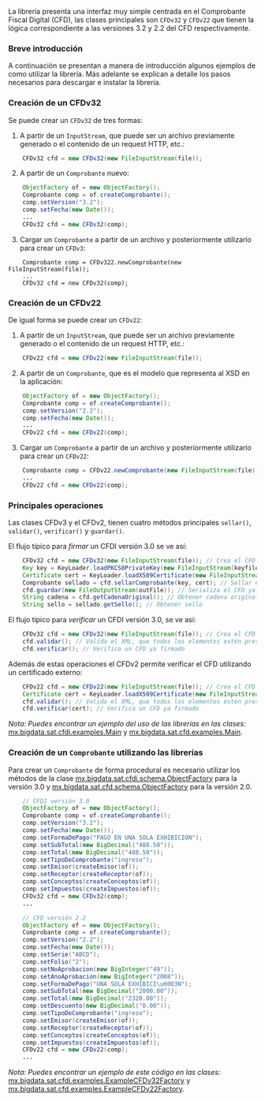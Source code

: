 La librería presenta una interfaz muy simple centrada en el Comprobante Fiscal Digital (CFD), las clases principales son `CFDv32` y `CFDv22` que tienen la lógica correspondiente a las versiones 3.2 y 2.2 del CFD respectivamente.

### Breve introducción

A continuación se presentan a manera de introducción algunos ejemplos de como utilizar la librería. Más adelante se explican a detalle los pasos necesarios para descargar e instalar la librería.

### Creación de un CFDv32

Se puede crear un `CFDv32` de tres formas:

1) A partir de un `InputStream`, que puede ser un archivo previamente  generado o el contenido de un request HTTP, etc.:
```java
    CFDv32 cfd = new CFDv32(new FileInputStream(file));
```
2) A partir de un `Comprobante` nuevo: 
```java
    ObjectFactory of = new ObjectFactory();
    Comprobante comp = of.createComprobante();
    comp.setVersion("3.2");
    comp.setFecha(new Date());
    ...
    CFDv32 cfd = new CFDv32(comp);
```
3) Cargar un `Comprobante` a partir de un archivo y posteriormente utilizarlo para crear un `CFDv3`: 
```
    Comprobante comp = CFDv322.newComprobante(new FileInputStream(file));
    ...
    CFDv32 cfd = new CFDv32(comp);
```

### Creación de un CFDv22

De igual forma se puede crear un `CFDv22`:

1) A partir de un `InputStream`, que puede ser un archivo previamente  generado o el contenido de un request HTTP, etc.:
```java
    CFDv22 cfd = new CFDv22(new FileInputStream(file));
```
2) A partir de un `Comprobante`, que es el modelo que representa al XSD en la aplicación: 
```java
    ObjectFactory of = new ObjectFactory();
    Comprobante comp = of.createComprobante();
    comp.setVersion("2.2");
    comp.setFecha(new Date());
    ...
    CFDv22 cfd = new CFDv22(comp);
```
3) Cargar un `Comprobante` a partir de un archivo y posteriormente utilizarlo para crear un `CFDv22`: 
```java
    Comprobante comp = CFDv22.newComprobante(new FileInputStream(file));
    ...
    CFDv22 cfd = new CFDv22(comp);
```

### Principales operaciones

Las clases CFDv3 y el CFDv2, tienen cuatro métodos principales `sellar()`, `validar()`,  `verificar()` y `guardar()`.

El flujo típico para _firmar_ un CFDI versión 3.0 se ve así:
```java
    CFDv32 cfd = new CFDv32(new FileInputStream(file)); // Crea el CFD a partir de un archivo
    Key key = KeyLoader.loadPKCS8PrivateKey(new FileInputStream(keyfile),  password); // Carga la llave privada
    Certificate cert = KeyLoader.loadX509Certificate(new FileInputStream(certFile)); // Carga el certificado
    Comprobante sellado = cfd.sellarComprobante(key, cert); // Sellar CFD y obtener un Comprobante sellado
    cfd.guardar(new FileOutputStream(outFile)); // Serializa el CFD ya firmado
    String cadena = cfd.getCadenaOriginal(); // Obtener cadena original
    String sello = sellado.getSello(); // Obtener sello
```

El flujo típico para _verificar_ un CFDI versión 3.0, se ve así:

```java
    CFDv32 cfd = new CFDv32(new FileInputStream(file)); // Crea el CFD a partir de un archivo
    cfd.validar(); // Valida el XML, que todos los elementos estén presentes
    cfd.verificar(); // Verifica un CFD ya firmado
```

Además de estas operaciones el CFDv2 permite verificar el CFD utilizando un certificado externo:

```java
    CFDv22 cfd = new CFDv22(new FileInputStream(file)); // Crea el CFD a partir de un archivo
    Certificate cert = KeyLoader.loadX509Certificate(new FileInputStream(certFile)); // Carga el certificado
    cfd.validar(); // Valida el XML, que todos los elementos estén presentes
    cfd.verificar(cert); // Verifica un CFD ya firmado
```

_Nota:  Puedes encontrar un ejemplo del uso de las librerías en las clases:_ [mx.bigdata.sat.cfdi.examples.Main](https://github.com/bigdata-mx/factura-electronica/blob/master/src/main/java/mx/bigdata/sat/cfdi/examples/Main.java) y [mx.bigdata.sat.cfd.examples.Main](https://github.com/bigdata-mx/factura-electronica/blob/master/src/main/java/mx/bigdata/sat/cfd/examples/Main.java).
 
### Creación de un `Comprobante` utilizando las librerías

Para crear un `Comprobante` de forma procedural es necesario utilizar los métodos de la clase [mx.bigdata.sat.cfdi.schema.ObjectFactory](http://factura-electronica.googlecode.com/svn/javadoc/mx/bigdata/sat/cfdi/schema/ObjectFactory.html) para la versión 3.0 y [mx.bigdata.sat.cfd.schema.ObjectFactory](http://factura-electronica.googlecode.com/svn/javadoc/mx/bigdata/sat/cfd/schema/ObjectFactory.html) para la versión 2.0.

```java
    // CFDI versión 3.0
    ObjectFactory of = new ObjectFactory();
    Comprobante comp = of.createComprobante();
    comp.setVersion("3.2");
    comp.setFecha(new Date());
    comp.setFormaDePago("PAGO EN UNA SOLA EXHIBICION");
    comp.setSubTotal(new BigDecimal("488.50"));
    comp.setTotal(new BigDecimal("488.50"));
    comp.setTipoDeComprobante("ingreso");
    comp.setEmisor(createEmisor(of));
    comp.setReceptor(createReceptor(of));
    comp.setConceptos(createConceptos(of));
    comp.setImpuestos(createImpuestos(of));
    CFDv32 cfd = new CFDv32(comp); 
    ...
```

```java
    // CFD versión 2.2
    ObjectFactory of = new ObjectFactory();
    Comprobante comp = of.createComprobante();
    comp.setVersion("2.2");
    comp.setFecha(new Date());
    comp.setSerie("ABCD");
    comp.setFolio("2");
    comp.setNoAprobacion(new BigInteger("49"));
    comp.setAnoAprobacion(new BigInteger("2008"));
    comp.setFormaDePago("UNA SOLA EXHIBICI\u00D3N");
    comp.setSubTotal(new BigDecimal("2000.00"));
    comp.setTotal(new BigDecimal("2320.00"));
    comp.setDescuento(new BigDecimal("0.00"));
    comp.setTipoDeComprobante("ingreso");
    comp.setEmisor(createEmisor(of));
    comp.setReceptor(createReceptor(of));
    comp.setConceptos(createConceptos(of));
    comp.setImpuestos(createImpuestos(of));
    CFDv22 cfd = new CFDv22(comp); 
    ...
```

_Nota:  Puedes encontrar un ejemplo de este código en las clases:_ [mx.bigdata.sat.cfdi.examples.ExampleCFDv32Factory](https://github.com/bigdata-mx/factura-electronica/blob/master/src/main/java/mx/bigdata/sat/cfdi/examples/ExampleCFDv32Factory.java)  y [mx.bigdata.sat.cfd.examples.ExampleCFDv22Factory](https://github.com/bigdata-mx/factura-electronica/blob/master/src/main/java/mx/bigdata/sat/cfd/examples/ExampleCFDv22Factory.java).
